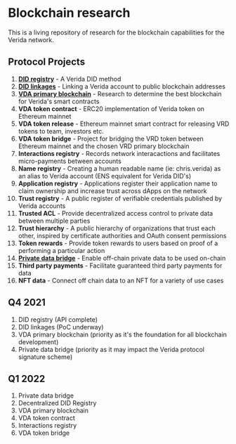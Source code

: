 # Blockchain research

This is a living repository of research for the blockchain capabilities for the Verida network.

## Protocol Projects

1. **[DID registry](https://github.com/verida/did-server)** - A Verida DID method
2. **[DID linkages](https://github.com/verida/blockchain-research/issues/11)** - Linking a Verida account to public blockchain addresses
3. **[VDA primary blockchain](https://github.com/verida/blockchain-research/blob/main/primary-blockchain/overview.md)** - Research to determine the best blockchain for Verida's smart contracts
4. **VDA token contract** - ERC20 implementation of Verida token on Ethereum mainnet
5. **VDA token release** - Ethereum mainnet smart contract for releasing VRD tokens to team, investors etc.
6. **VDA token bridge** - Project for bridging the VRD token between Ethereum mainnet and the chosen VRD primary blockchain
7. **Interactions registry** - Records network interacactions and facilitates micro-payments between accounts
8. **Name registry** - Creating a human readable name (ie: chris.verida) as an alias to Verida account (ENS equivalent for Verida DID's)
9. **Application registry** - Applications register their application name to claim ownership and increase trust across dApps on the network
10. **Trust registry** - A public register of verifiable credentials published by Verida accounts
11. **Trusted ACL** - Provide decentralized access control to private data between multiple parties
12. **Trust hierarchy** - A public hierarchy of organizations that trust each other, inspired by certificate authorities and OAuth consent permissions
13. **Token rewards** - Provide token rewards to users based on proof of a performing a particular action
14. **[Private data bridge](https://github.com/verida/blockchain-research/blob/main/private-data-bridge/overview.md)** - Enable off-chain private data to be used on-chain
14. **Third party payments** - Facilitate guaranteed third party payments for data
15. **NFT data** - Connect off chain data to an NFT for a variety of use cases

## Q4 2021

1. DID registry (API complete)
2. DID linkages (PoC underway)
3. VDA primary blockchain (priority as it's the foundation for all blockchain development)
4. Private data bridge (priority as it may impact the Verida protocol signature scheme)

## Q1 2022

1. Private data bridge
2. Decentralized DID Registry
3. VDA primary blockchain
4. VDA token contract
5. Interactions registry
6. VDA token bridge

